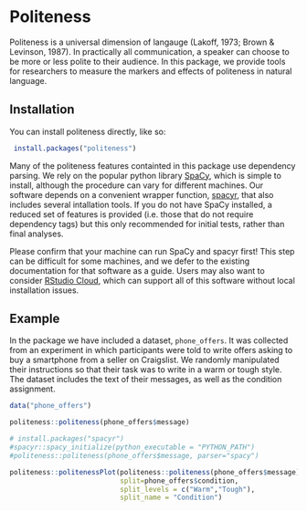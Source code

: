 
<!-- README.md is generated from README.Rmd. Please edit that file -->

# Politeness

Politeness is a universal dimension of langauge (Lakoff, 1973; Brown &
Levinson, 1987). In practically all communication, a speaker can choose
to be more or less polite to their audience. In this package, we provide
tools for researchers to measure the markers and effects of politeness
in natural language.

## Installation

You can install politeness directly, like so:

``` r
 install.packages("politeness")
```

Many of the politeness features containted in this package use
dependency parsing. We rely on the popular python library
[SpaCy](https://spacy.io/), which is simple to install, although the
procedure can vary for different machines. Our software depends on a
convenient wrapper function, [spacyr](https://spacyr.quanteda.io/), that
also includes several intallation tools. If you do not have SpaCy
installed, a reduced set of features is provided (i.e. those that do not
require dependency tags) but this only recommended for initial tests,
rather than final analyses.

Please confirm that your machine can run SpaCy and spacyr first\! This
step can be difficult for some machines, and we defer to the existing
documentation for that software as a guide. Users may also want to
consider [RStudio Cloud](https://www.rstudio.cloud/), which can support
all of this software without local installation issues.

## Example

In the package we have included a dataset, `phone_offers`. It was
collected from an experiment in which participants were told to write
offers asking to buy a smartphone from a seller on Craigslist. We
randomly manipulated their instructions so that their task was to write
in a warm or tough style. The dataset includes the text of their
messages, as well as the condition assignment.

``` r
data("phone_offers")

politeness::politeness(phone_offers$message)

# install.packages("spacyr")
#spacyr::spacy_initialize(python_executable = "PYTHON_PATH")
#politeness::politeness(phone_offers$message, parser="spacy")

politeness::politenessPlot(politeness::politeness(phone_offers$message),
                           split=phone_offers$condition,
                           split_levels = c("Warm","Tough"),
                           split_name = "Condition")
```
